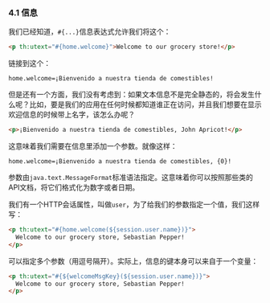 ### 4.1 信息

我们已经知道，`#{...}`信息表达式允许我们将这个：
```html
<p th:utext="#{home.welcome}">Welcome to our grocery store!</p>
```
链接到这个：
```
home.welcome=¡Bienvenido a nuestra tienda de comestibles!
```
但是还有一个方面，我们没有考虑到：如果文本信息不是完全静态的，将会发生什么呢？比如，要是我们的应用在任何时候都知道谁正在访问，并且我们想要在显示欢迎信息的时候带上名字，该怎么办呢？
```html
<p>¡Bienvenido a nuestra tienda de comestibles, John Apricot!</p>
```
这意味着我们需要在信息里添加一个参数。就像这样：
```
home.welcome=¡Bienvenido a nuestra tienda de comestibles, {0}!
```
参数由`java.text.MessageFormat`标准语法指定。这意味着你可以按照那些类的API文档，将它们格式化为数字或者日期。

我们有一个HTTP会话属性，叫做`user`，为了给我们的参数指定一个值，我们这样写：
```html
<p th:utext="#{home.welcome(${session.user.name})}">
  Welcome to our grocery store, Sebastian Pepper!
</p>
```
可以指定多个参数（用逗号隔开）。实际上，信息的键本身可以来自于一个变量：
```html
<p th:utext="#{${welcomeMsgKey}(${session.user.name})}">
  Welcome to our grocery store, Sebastian Pepper!
</p>
```